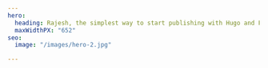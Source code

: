 ```yaml
---
hero:
  heading: Rajesh, the simplest way to start publishing with Hugo and Forestry.
  maxWidthPX: "652"
seo:
  image: "/images/hero-2.jpg"

---
```

